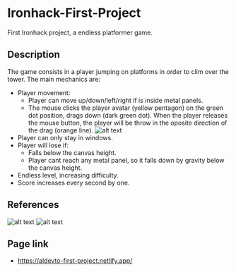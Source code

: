 # Ironhack-First-Project

First Ironhack project, a endless platformer game.

## Description

The game consists in a player jumping on platforms in order to clim over the tower.
The main mechanics are:

- Player movement:
  - Player can move up/down/left/right if is inside metal panels.
  - The mouse clicks the player avatar (yellow pentagon) on the green dot position, drags down (dark green dot). When the player releases the mouse button, the player will be throw in the oposite direction of the drag (orange line).
    ![alt text](https://i.imgur.com/iqko7gr.png)
- Player can only stay in windows.
- Player will lose if:
  - Falls below the canvas height.
  - Player cant reach any metal panel, so it falls down by gravity below the canvas height.
- Endless level, increasing difficulty.
- Score increases every second by one.

## References

![alt text](https://cdn.hobbyconsolas.com/sites/navi.axelspringer.es/public/styles/855/public/media/image/2016/12/234482-mundo-5.jpg)
![alt text](https://cdn.hobbyconsolas.com/sites/navi.axelspringer.es/public/styles/855/public/media/image/2016/12/234486-mundo-5.jpg)

## Page link

- https://aldevto-first-project.netlify.app/
